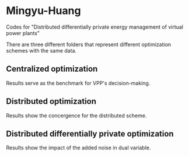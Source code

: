 # Mingyu-Huang
Codes for "Distributed differentially private energy management of virtual power plants"

There are three different folders that represent different optimization schemes with the same data.

## Centralized optimization
Results serve as the benchmark for VPP's decision-making.

## Distributed optimization
Results show the concergence for the distributed scheme.

## Distributed differentially private optimization
Results show the impact of the added noise in dual variable.

